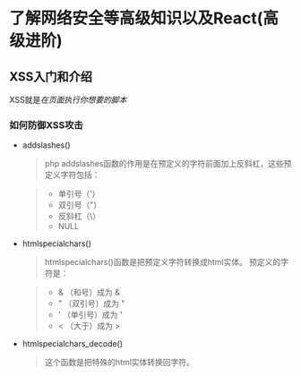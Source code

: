 # 了解网络安全等高级知识以及React(高级进阶)
## XSS入门和介绍
XSS就是*在页面执行你想要的脚本*
 
### 如何防御XSS攻击


* addslashes()
  > php addslashes函数的作用是在预定义的字符前面加上反斜杠，这些预定义字符包括：
  
    > * 单引号（'）
    > * 双引号（"）
    > * 反斜杠（\）
    > * NULL

* htmlspecialchars()
  > htmlspecialchars()函数是把预定义字符转换成html实体。
    > 预定义的字符是：

    > * & （和号）成为 &
    > * " （双引号）成为 "
    > * ' （单引号）成为 '
    > * <  （大于）成为 >

* htmlspecialchars_decode()
  > 这个函数是把特殊的html实体转换回字符。
